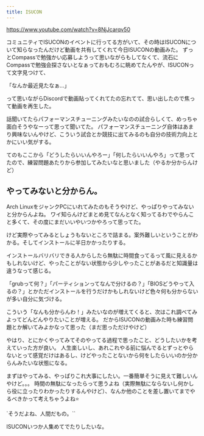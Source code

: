 ```yaml
---
title: ISUCON
---
```


https://www.youtube.com/watch?v=8NjJcarqv50

コミュニティでISUCONのイベントに行ってる方がいて、その時はISUCONについて知らなったんだけど動画を共有してくれて今日ISUCONの動画みた。
ずっとCompassで勉強かい応募しようって思いながらもしてなくて、流石にCompassで勉強会探さないとなぁっておもむろに眺めてたんやが、ISUCONって文字見つけて、

「なんか最近見たなぁ...」

って思いながらDiscordで動画貼ってくれてたの忘れてて、思い出したので焦って動画を再生した。

話聞いてたらパフォーマンスチューニングみたいなのの試合らしくて、めっちゃ面白そうやなーって思って聞いてた。
パフォーマンスチューニング自体はあまり興味ないんやけど、こういう試合とか競技に出てみるのも自分の技術力向上とかにいい気がする。

てのもここから「どうしたらいいんやろー」「何したらいいんやろ」って思ってたので、練習問題あたりから参加してみたいなと思いました（やるか分からんけど）

## やってみないと分からん。

Arch LinuxをジャンクPCにいれてみたのもそうやけど、やっぱりやってみないと分からんよね。
ワイ知らんけどまとめ見てなんとなく知ってるわでやらんこと多くて、その度にまだいいやいつかやろって思ってた。

けど実際やってみるとしょうもないところで詰まる。案外難しいということがわかる。そしてインストールに半日かかったりする。

インストールバリバリできる人からしたら無駄に時間食ってるって風に見えるかもしれないけど、やったことがない状態から少しやったことがあるだと知識量は違うなって感じる。

「grubって何？」「パーティションってなんで分けるの？」「BIOSどうやって入るの？」とかただインストールを行うだけかもしれないけど色々何も分からないが多い自分に気づける。

こういう「なんも分からんわ！」みたいなのが増えてくると、次はこれ調べてみよってどんどんやりたいことが増える。
だからISUCONの動画みた時も練習問題とか解いてみよかなって思った（まだ思っただけやけど）

やはり、とにかくやってみてそのやってる過程で思ったこと、どうしたいかを考えていった方が良い。
人生楽しいし、あれこれやる前に悩んでるとずっとやらないとって感覚だけはあるし、けどやったことないから何をしたらいいのか分からんみたいな状態になる。

まずはやってみる、やっぱりこれ大事にしたい。一番簡単そうに見えて難しいんやけど。。。
時間の無駄になったらって思うよね（実際無駄にならないし何かしら役に立ったりわかったりするんやけど）、なんか他のことを差し置いてまでやるべきかって考えちゃうよね⭐️

`そうだよね、人間だもの。``

ISUCONいつか人集めてでたりしたいな。
